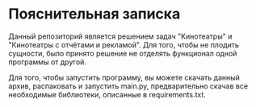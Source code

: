 # Пояснительная записка

Данный репозиторий является решением задач "Кинотеатры" и "Кинотеатры с отчётами и рекламой".
Для того, чтобы не плодить сущности, было принято решение не отделять функционал одной программы от другой.

Для того, чтобы запустить программу, вы можете скачать данный архив, распаковать и запустить main.py,
предварительно скачав все необходимые библиотеки, описанные в requirements.txt.
